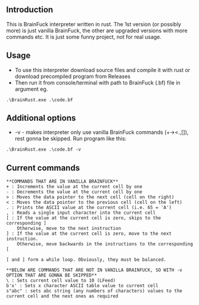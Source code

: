 ## Introduction
This is BrainFuck interpreter written in rust. The 1st version (or possibly more) is just vanilla BrainFuck, the other are upgraded versions with more commands etc. It is just some funny project, not for real usage.

## Usage
- To use this interpreter download source files and compile it with rust or download precompiled program from Releases
- Then run it from console/terminal with path to BrainFuck (.bf) file in argument eg.
```
.\BrainRust.exe .\code.bf
```

## Additional options
- -v - makes interpreter only use vanilla BrainFuck commands (+-><.,[]), rest gonna be skipped. Run program like this:
```
.\BrainRust.exe .\code.bf -v
```

## Current commands
```
**COMMANDS THAT ARE IN VANILLA BRAINFUCK**
+ : Increments the value at the current cell by one
- : Decrements the value at the current cell by one
> : Moves the data pointer to the next cell (cell on the right)
< : Moves the data pointer to the previous cell (cell on the left)
. : Prints the ASCII value at the current cell (i.e. 65 = 'A')
, : Reads a single input character into the current cell
[ : If the value at the current cell is zero, skips to the corresponding ]
    Otherwise, move to the next instruction
] : If the value at the current cell is zero, move to the next instruction.
    Otherwise, move backwards in the instructions to the corresponding [

[ and ] form a while loop. Obviously, they must be balanced.

**BELOW ARE COMMANDS THAT ARE NOT IN VANILLA BRAINFUCK, SO WITH -v OPTION THAT ARE GONNA BE SKIPPED**
\ : Sets current cell value to 10 (LFeed)
b'x' : Sets x character ASCII table value to current cell
s"abc" : sets abc string (any numbers of characters) values to the current cell and the next ones as required
```